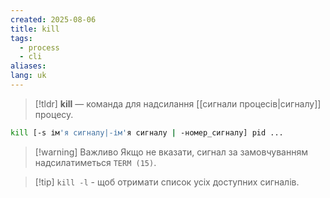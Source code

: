 ```yaml
---
created: 2025-08-06
title: kill
tags:
  - process
  - cli
aliases: 
lang: uk
---
```


> [!tldr]
> **kill** —  команда для надсилання [[сигнали процесів|cигналу]] процесу.

```bash
kill [-s ім'я сигналу|-ім'я сигналу | -номер_сигналу] pid ...
```

> [!warning] Важливо
> Якщо не вказати, сигнал за замовчуванням надсилатиметься `TERM (15)`.

> [!tip] `kill -l` - щоб отримати список усіх доступних сигналів.
